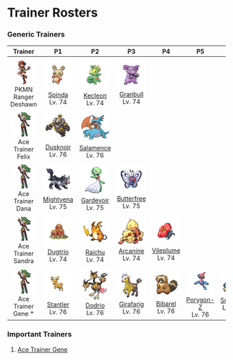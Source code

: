 # Trainer Rosters

### Generic Trainers

| Trainer | P1 | P2 | P3 | P4 | P5 | P6 |
|:-------:|:--:|:--:|:--:|:--:|:--:|:--:|
| ![PKMN Ranger Deshawn](../../assets/trainers/pkmn_ranger.png "PKMN Ranger Deshawn")<br>PKMN Ranger Deshawn | ![Spinda](../../assets/sprites/spinda/front.gif "Spinda")<br>[Spinda](../../pokemon/spinda.md/)<br>Lv. 74 | ![Kecleon](../../assets/sprites/kecleon/front.gif "Kecleon")<br>[Kecleon](../../pokemon/kecleon.md/)<br>Lv. 74 | ![Granbull](../../assets/sprites/granbull/front.gif "Granbull")<br>[Granbull](../../pokemon/granbull.md/)<br>Lv. 74 |
| ![Ace Trainer Felix](../../assets/trainers/ace_trainer.png "Ace Trainer Felix")<br>Ace Trainer Felix | ![Dusknoir](../../assets/sprites/dusknoir/front.gif "Dusknoir")<br>[Dusknoir](../../pokemon/dusknoir.md/)<br>Lv. 76 | ![Salamence](../../assets/sprites/salamence/front.gif "Salamence")<br>[Salamence](../../pokemon/salamence.md/)<br>Lv. 76 |
| ![Ace Trainer Dana](../../assets/trainers/ace_trainer.png "Ace Trainer Dana")<br>Ace Trainer Dana | ![Mightyena](../../assets/sprites/mightyena/front.gif "Mightyena")<br>[Mightyena](../../pokemon/mightyena.md/)<br>Lv. 75 | ![Gardevoir](../../assets/sprites/gardevoir/front.gif "Gardevoir")<br>[Gardevoir](../../pokemon/gardevoir.md/)<br>Lv. 75 | ![Butterfree](../../assets/sprites/butterfree/front.gif "Butterfree")<br>[Butterfree](../../pokemon/butterfree.md/)<br>Lv. 75 |
| ![Ace Trainer Sandra](../../assets/trainers/ace_trainer.png "Ace Trainer Sandra")<br>Ace Trainer Sandra | ![Dugtrio](../../assets/sprites/dugtrio/front.gif "Dugtrio")<br>[Dugtrio](../../pokemon/dugtrio.md/)<br>Lv. 74 | ![Raichu](../../assets/sprites/raichu/front.gif "Raichu")<br>[Raichu](../../pokemon/raichu.md/)<br>Lv. 74 | ![Arcanine](../../assets/sprites/arcanine/front.gif "Arcanine")<br>[Arcanine](../../pokemon/arcanine.md/)<br>Lv. 74 | ![Vileplume](../../assets/sprites/vileplume/front.gif "Vileplume")<br>[Vileplume](../../pokemon/vileplume.md/)<br>Lv. 74 |
| ![Ace Trainer Gene *](../../assets/trainers/ace_trainer.png "Ace Trainer Gene *")<br>Ace Trainer Gene * | ![Stantler](../../assets/sprites/stantler/front.gif "Stantler")<br>[Stantler](../../pokemon/stantler.md/)<br>Lv. 76 | ![Dodrio](../../assets/sprites/dodrio/front.gif "Dodrio")<br>[Dodrio](../../pokemon/dodrio.md/)<br>Lv. 76 | ![Girafarig](../../assets/sprites/girafarig/front.gif "Girafarig")<br>[Girafarig](../../pokemon/girafarig.md/)<br>Lv. 76 | ![Bibarel](../../assets/sprites/bibarel/front.gif "Bibarel")<br>[Bibarel](../../pokemon/bibarel.md/)<br>Lv. 76 | ![Porygon-Z](../../assets/sprites/porygon-z/front.gif "Porygon-Z")<br>[Porygon-Z](../../pokemon/porygon-z.md/)<br>Lv. 76 | ![Snorlax](../../assets/sprites/snorlax/front.gif "Snorlax")<br>[Snorlax](../../pokemon/snorlax.md/)<br>Lv. 77 |


### Important Trainers

1. [Ace Trainer Gene](important_trainers.md#ace-trainer-gene)
